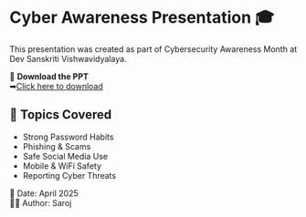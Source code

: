 # Cyber Awareness Presentation 🎓

This presentation was created as part of Cybersecurity Awareness Month at Dev Sanskriti Vishwavidyalaya.

📂 **Download the PPT**  
➡[Click here to download]((https://github.com/Codey-saroj/cyber-awareness-ppt/raw/main/Cyber_Awareness_Saroj.pptx))

## 🔐 Topics Covered
- Strong Password Habits
- Phishing & Scams
- Safe Social Media Use
- Mobile & WiFi Safety
- Reporting Cyber Threats

📅 Date: April 2025  
👨‍💻 Author: Saroj
